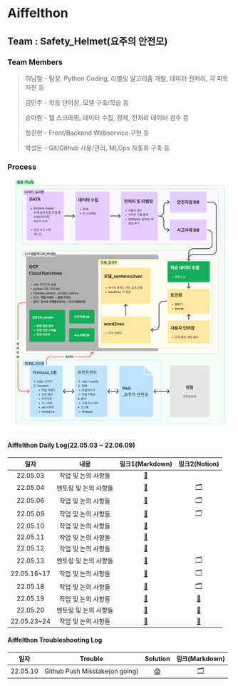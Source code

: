 # Aiffelthon
## Team : Safety_Helmet(요주의 안전모)
### Team Members
> 허남철 - 팀장, Python Coding, 라벨링 알고리즘 개발, 데이터 전처리, 각 파트 지원 등
>
> 김민주 - 학습 단어장, 모델 구축/학습 등
>
> 송아람 - 웹 스크래핑, 데이터 수집, 정제, 전처리 데이터 검수 등
>
> 정진현 - Front/Backend Webservice 구현 등
>
> 박성돈 - Git/Github 사용/관리, MLOps 자동화 구축 등

### Process
<img src="https://github.com/ai-castlemoney/Safety_Helmet/blob/master/17.%20images/Safety_Helmet.png" width="700px" title="px(픽셀) 크기 설정" alt="Safety_Helmet"></img><br/>

#### Aiffelthon Daily Log(22.05.03 ~ 22.06.09)
|일자|내용|링크1(Markdown)|링크2(Notion)|
|:---:|:---:|:---:|:---:|
|22.05.03|작업 및 논의 사항들|[📝](https://github.com/ai-castlemoney/Safety_Helmet/blob/master/daily_log/220503.md)||
|22.05.04|멘토링 및 논의 사항들|[📝](https://github.com/ai-castlemoney/Safety_Helmet/blob/master/daily_log/220504.md)|[🗂](https://modulabs.notion.site/22-05-04-6a9cefa6450a4d88bf32fd38e17ecb91)|
|22.05.06|작업 및 논의 사항들|[📝](https://github.com/ai-castlemoney/Safety_Helmet/blob/master/daily_log/220506.md)|[🗂](https://modulabs.notion.site/22-05-06-cc34aa84ffed46919503a4301f40b032)|
|22.05.09|작업 및 논의 사항들|[📝](https://github.com/ai-castlemoney/Safety_Helmet/blob/master/daily_log/220509.md)|[🗂](https://modulabs.notion.site/22-05-09-926beb48b90e47dca7391144b41ea6e7)|
|22.05.10|작업 및 논의 사항들|[📝](https://github.com/ai-castlemoney/Safety_Helmet/blob/master/daily_log/220510.md)||
|22.05.11|작업 및 논의 사항들|[📝](https://github.com/ai-castlemoney/Safety_Helmet/blob/master/daily_log/220511.md)||
|22.05.12|작업 및 논의 사항들|[📝](https://github.com/ai-castlemoney/Safety_Helmet/blob/master/daily_log/220512.md)||
|22.05.13|멘토링 및 논의 사항들|[📝](https://github.com/ai-castlemoney/Safety_Helmet/blob/master/daily_log/220513.md)|[🗂](https://modulabs.notion.site/22-05-13-90da5c10c6094b6f9b3f5bc0c93c2436)|
|22.05.16~17|작업 및 논의 사항들|[📝](https://github.com/ai-castlemoney/Safety_Helmet/blob/master/daily_log/220516.md)|[🗂](https://modulabs.notion.site/22-05-16-c19c4e9e4ee541678ccbd44f0b7c2116)|
|22.05.18|작업 및 논의 사항들|[📝](https://github.com/ai-castlemoney/Safety_Helmet/blob/master/daily_log/220518.md)|[🗂](https://modulabs.notion.site/22-05-18-6286eb27ea2246aca7ab33d5e8b352bd)|
|22.05.19|작업 및 논의 사항들|[📝](https://github.com/ai-castlemoney/Safety_Helmet/blob/master/daily_log/220519.md)|[🔖](https://modulabs.notion.site/22-05-19-38cabdfc66724e4a925f12238fe2da2b)|
|22.05.20|멘토링 및 논의 사항들|[📝](https://github.com/ai-castlemoney/Safety_Helmet/blob/master/daily_log/220520.md)|[🔖](https://modulabs.notion.site/22-05-20-942453072cbe4471a06e04b328dd28f4)|
|22.05.23~24|작업 및 논의 사항들|[📝](https://github.com/ai-castlemoney/Safety_Helmet/blob/master/daily_log/220523.md)|[🔖](https://modulabs.notion.site/5-4-ca5bda8e196d4439942f54e038a678c3)|


#### Aiffelthon Troubleshooting Log
|일자|Trouble|Solution|링크(Markdown)|
|:---:|:---:|:---:|:---:|
|22.05.10|Github Push Misstake(on going)|[😱](https://github.com/ai-castlemoney/Safety_Helmet/blob/master/troubleshooting/220510.md)|[🗂]()|

